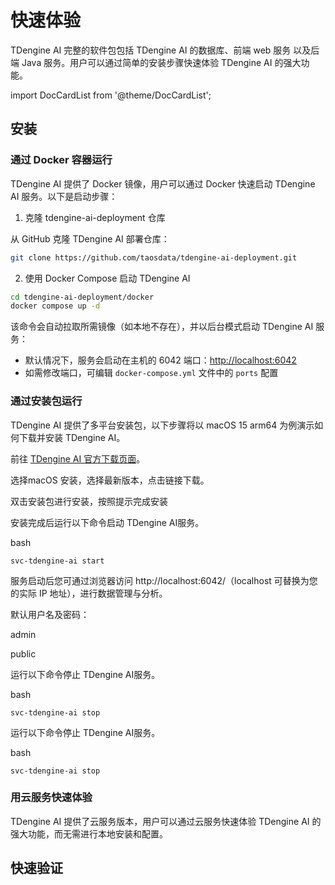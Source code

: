 # 快速体验

TDengine AI 完整的软件包包括 TDengine AI 的数据库、前端 web 服务 以及后端 Java 服务。用户可以通过简单的安装步骤快速体验 TDengine AI 的强大功能。

import DocCardList from '@theme/DocCardList';

## 安装

### 通过 Docker 容器运行

TDengine AI 提供了 Docker 镜像，用户可以通过 Docker 快速启动 TDengine AI 服务。以下是启动步骤：

1. 克隆 tdengine-ai-deployment 仓库

从 GitHub 克隆 TDengine AI 部署仓库：

```bash
git clone https://github.com/taosdata/tdengine-ai-deployment.git
```

2. 使用 Docker Compose 启动 TDengine AI

```bash
cd tdengine-ai-deployment/docker
docker compose up -d
```

该命令会自动拉取所需镜像（如本地不存在），并以后台模式启动 TDengine AI 服务：
- 默认情况下，服务会启动在主机的 6042 端口：[http://localhost:6042](http://localhost:6042)
- 如需修改端口，可编辑 `docker-compose.yml` 文件中的 `ports` 配置

### 通过安装包运行

TDengine AI 提供了多平台安装包，以下步骤将以 macOS 15 arm64 为例演示如何下载并安装 TDengine AI。

前往 [TDengine AI 官方下载页面](../13-release-history/01-release.md)。

选择macOS 安装，选择最新版本，点击链接下载。

双击安装包进行安装，按照提示完成安装

安装完成后运行以下命令启动 TDengine AI服务。

bash
```
svc-tdengine-ai start
```

服务启动后您可通过浏览器访问 http://localhost:6042/（localhost 可替换为您的实际 IP 地址），进行数据管理与分析。

默认用户名及密码：

admin

public

运行以下命令停止 TDengine AI服务。

bash
```
svc-tdengine-ai stop
```

运行以下命令停止 TDengine AI服务。

bash
```
svc-tdengine-ai stop
```

### 用云服务快速体验

TDengine AI 提供了云服务版本，用户可以通过云服务快速体验 TDengine AI 的强大功能，而无需进行本地安装和配置。

## 快速验证